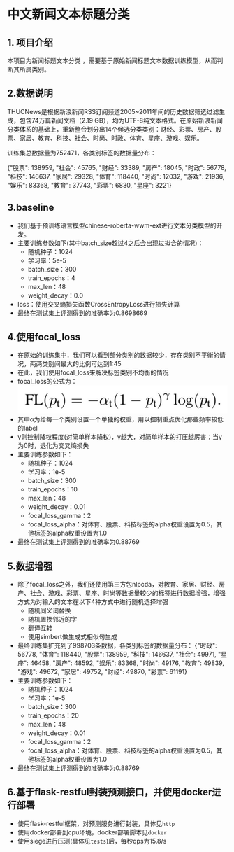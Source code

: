 # 中文新闻文本标题分类
## 1. 项目介绍
本项目为新闻标题文本分类 ，需要基于原始新闻标题文本数据训练模型，从而判断其所属类别。

## 2.数据说明
THUCNews是根据新浪新闻RSS订阅频道2005~2011年间的历史数据筛选过滤生成，包含74万篇新闻文档（2.19 GB），均为UTF-8纯文本格式。在原始新浪新闻分类体系的基础上，重新整合划分出14个候选分类类别：财经、彩票、房产、股票、家居、教育、科技、社会、时尚、时政、体育、星座、游戏、娱乐。

训练集总数据量为752471，各类别标签的数据量分布：

{"股票": 138959, "社会": 45765, "财经": 33389, "房产": 18045, "时政": 56778, "科技": 146637, "家居": 29328, "体育": 118440, "时尚": 12032, "游戏": 21936, "娱乐": 83368, "教育": 37743, "彩票": 6830, "星座": 3221}

## 3.baseline
- 我们基于预训练语言模型chinese-roberta-wwm-ext进行文本分类模型的开发。
- 主要训练参数如下(其中batch_size超过4之后会出现过拟合的情况)：
  - 随机种子：1024
  - 学习率：5e-5
  - batch_size：300
  - train_epochs：4
  - max_len：48
  - weight_decay：0.0
- loss：使用交叉熵损失函数CrossEntropyLoss进行损失计算
- 最终在测试集上评测得到的准确率为0.8698669

## 4.使用focal_loss
- 在原始的训练集中，我们可以看到部分类别的数据较少，存在类别不平衡的情况，两两类别间最大的比例可达到1:45
- 在此，我们使用focal_loss来解决标签类别不均衡的情况
- focal_loss的公式为：
![](img/2022-03-15-20-48-10.png)
- 其中α为给每一个类别设置一个单独的权重，用以控制重点优化那些频率较低的label
- γ则控制降权程度(对简单样本降权)，γ越大，对简单样本的打压越厉害；当γ为0时，退化为交叉熵损失
- 主要训练参数如下：
  - 随机种子：1024
  - 学习率：1e-5
  - batch_size：300
  - train_epochs：10
  - max_len：48
  - weight_decay：0.01
  - focal_loss_gamma：2
  - focal_loss_alpha：对体育、股票、科技标签的alpha权重设置为0.5，其他标签的alpha权重设置为1.0
- 最终在测试集上评测得到的准确率为0.88769

## 5.数据增强
- 除了focal_loss之外，我们还使用第三方包nlpcda，对教育、家居、财经、房产、社会、游戏、彩票、星座、时尚等数据量较少的标签进行数据增强，增强方式为对输入的文本在以下4种方式中进行随机选择增强
  - 随机同义词替换
  - 随机置换邻近的字
  - 翻译互转
  - 使用simbert做生成式相似句生成
- 最终训练集扩充到了998703条数据，各类别标签的数据量分布：
{"时政": 56778, "体育": 118440, "股票": 138959, "科技": 146637, "社会": 49971, "星座": 46458, "房产": 48592, "娱乐": 83368, "时尚": 49176, "教育": 49839, "游戏": 49672, "家居": 49752, "财经": 49870, "彩票": 61191}
- 主要训练参数如下：
  - 随机种子：1024
  - 学习率：1e-5
  - batch_size：300
  - train_epochs：20
  - max_len：48
  - weight_decay：0.01
  - focal_loss_gamma：2
  - focal_loss_alpha：对体育、股票、科技标签的alpha权重设置为0.5，其他标签的alpha权重设置为1.0
- 最终在测试集上评测得到的准确率为0.88769

## 6.基于flask-restful封装预测接口，并使用docker进行部署
- 使用flask-restful框架，对预测服务进行封装，具体见`http`
- 使用docker部署到cpu环境，docker部署脚本见`docker`
- 使用siege进行压测(具体见`tests`)后，每秒qps为15.8/s
